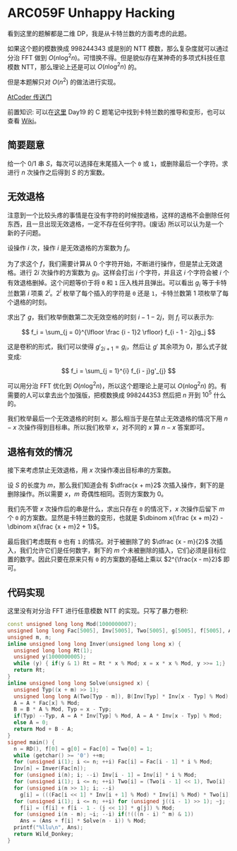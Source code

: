 # ARC059F Unhappy Hacking

看到这里的题解都是二维 DP，我是从卡特兰数的方面考虑的此题。

如果这个题的模数换成 $998244343$ 或是别的 NTT 模数，那么复杂度就可以通过分治 FFT 做到 $O(n\log^2 n)$。可惜换不得。但是貌似存在某神奇的多项式科技任意模数 NTT，那么理论上还是可以 $O(n\log^2 n)$ 的。

但是本题解只对 $O(n^2)$ 的做法进行实现。

[AtCoder 传送门](https://atcoder.jp/contests/arc059/tasks/arc059_d)

前置知识: 可以在[这里](https://www.luogu.com.cn/blog/Wild-Donkey/zroi-day11-day20-bi-ji) Day19 的 C 题笔记中找到卡特兰数的推导和变形，也可以查看 [Wiki](https://zh.wikipedia.org/zh-hans/%E5%8D%A1%E5%A1%94%E5%85%B0%E6%95%B0)。

## 简要题意

给一个 0/1 串 $S$，每次可以选择在末尾插入一个 `0` 或 `1`，或删除最后一个字符。求进行 $n$ 次操作之后得到 $S$ 的方案数。

## 无效退格

注意到一个比较头疼的事情是在没有字符的时候按退格，这样的退格不会删除任何东西，且一旦出现无效退格，一定不存在任何字符。(废话) 所以可以认为是一个新的子问题。

设操作 $i$ 次，操作 $i$ 是无效退格的方案数为 $f_i$。

为了求这个 $f$，我们需要计算从 $0$ 个字符开始，不断进行操作，但是禁止无效退格。进行 $2i$ 次操作的方案数为 $g_i$。这样会打出 $i$ 个字符，并且这 $i$ 个字符会被 $i$ 个有效退格删掉。这个问题等价于将 `0` 和 `1` 压入栈并且弹出。可以看出 $g_i$ 等于卡特兰数第 $i$ 项乘 $2^i$。$2^i$ 枚举了每个插入的字符是 `0` 还是 `1`，卡特兰数第 $1$ 项枚举了每个退格的时刻。

求出了 $g$，我们枚举倒数第二次无效空格的时刻 $i - 1 - 2j$，则 $f_i$ 可以表示为:

$$
f_i = \sum_{j = 0}^{\lfloor \frac {i - 1}2 \rfloor} f_{i - 1 - 2j}g_j
$$

这是卷积的形式，我们可以使得 $g'_{2i + 1} = g_i$，然后让 $g'$ 其余项为 $0$，那么式子就变成:

$$
f_i = \sum_{j = 1}^{i} f_{i - j}g'_{j}
$$

可以用分治 FFT 优化到 $O(n\log^2 n)$，所以这个题理论上是可以 $O(n \log^2 n)$ 的。有需要的人可以拿去出个加强版，把模数换成 $998244353$ 然后把 $n$ 开到 $10^5$ 什么的。

我们枚举最后一个无效退格的时刻 $x$。那么相当于是在禁止无效退格的情况下用 $n - x$ 次操作得到目标串。所以我们枚举 $x$，对不同的 $x$ 算 $n - x$ 答案即可。

## 退格有效的情况

接下来考虑禁止无效退格，用 $x$ 次操作凑出目标串的方案数。

设 $S$ 的长度为 $m$，那么我们知道会有 $\dfrac{x + m}2$ 次插入操作，剩下的是删除操作。所以需要 $x$，$m$ 奇偶性相同。否则方案数为 $0$。

我们先不管 $x$ 次操作后的串是什么，求出只存在 `0` 的情况下，$x$ 次操作后留下 $m$ 个 `0` 的方案数。显然是卡特兰数的变形，也就是 $\dbinom x{\frac {x + m}2} - \dbinom x{\frac {x + m}2 + 1}$。

最后我们考虑既有 `0` 也有 `1` 的情况。对于被删除了的 $\dfrac {x - m}{2}$ 次插入，我们允许它们是任何数字，剩下的 $m$ 个未被删除的插入，它们必须是目标位置的数字。因此只要在原来只有 `0` 的方案数的基础上乘以 $2^{\frac{x - m}2}$ 即可。

## 代码实现

这里没有对分治 FFT 进行任意模数 NTT 的实现。只写了暴力卷积:

```cpp
const unsigned long long Mod(1000000007);
unsigned long long Fac[5005], Inv[5005], Two[5005], g[5005], f[5005], Ans(0);
unsigned m, n;
inline unsigned long long Inver(unsigned long long x) {
  unsigned long long Rt(1);
  unsigned y(1000000005);
  while (y) { if(y & 1) Rt = Rt * x % Mod; x = x * x % Mod, y >>= 1;}
  return Rt;
}
inline unsigned long long Solve(unsigned x) {
  unsigned Typ((x + m) >> 1);
  unsigned long long A(Two[Typ - m]), B(Inv[Typ] * Inv[x - Typ] % Mod);
  A = A * Fac[x] % Mod;
  B = B * A % Mod, Typ = x - Typ;
  if(Typ) --Typ, A = A * Inv[Typ] % Mod, A = A * Inv[x - Typ] % Mod;
  else A = 0;
  return Mod + B - A;
}
signed main() {
  n = RD(), f[0] = g[0] = Fac[0] = Two[0] = 1;
  while (getchar() >= '0') ++m;
  for (unsigned i(1); i <= n; ++i) Fac[i] = Fac[i - 1] * i % Mod;
  Inv[n] = Inver(Fac[n]);
  for (unsigned i(n); i; --i) Inv[i - 1] = Inv[i] * i % Mod;
  for (unsigned i(1); i <= n; ++i) Two[i] = (Two[i - 1] << 1), Two[i] -= (Two[i] >= Mod) ? Mod : 0;
  for (unsigned i(n >> 1); i; --i)
    g[i] = (((Fac[i << 1] * Inv[i + 1] % Mod) * Inv[i] % Mod) * Two[i]) % Mod;
  for (unsigned i(1); i <= n; ++i) for (unsigned j((i - 1) >> 1); ~j; --j)
    f[i] = (f[i] + f[i - 1 - (j << 1)] * g[j]) % Mod;
  for (unsigned i(n - m); ~i; --i) if(!(((n - i) ^ m) & 1))
    Ans = (Ans + f[i] * Solve(n - i)) % Mod;
  printf("%llu\n", Ans);
  return Wild_Donkey;
}
```